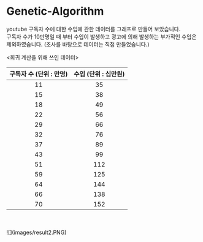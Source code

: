 # Genetic-Algorithm



youtube 구독자 수에 대한 수입에 관한 데이터를 그래프로 만들어 보았습니다.<br>
구독자 수가 10만명일 때 부터 수입이 발생하고 광고에 의해 발생하는 부가적인 수입은 제외하였습니다.
(조사를 바탕으로 데이터는 직접 만들었습니다.)
<Br>

<회귀 계산을 위해 쓰인 데이터>

|구독자 수 (단위 : 만명)| 수입 (단위 : 십만원)|
|:---:|:---:|
|11|35|
|15|38|
|18|49|
|22|56|
|29|66|
|32|76|
|37|89|
|43|99|
|51|112|
|59|125|
|64|144|
|66|138|
|70|152|
<br>
<br>
![](images/result2.PNG)
